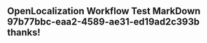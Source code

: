 <properties
ms.topic="hero-topic1"
ms.test1="hero-topic"
ms.test2="test"/>

## OpenLocalization Workflow Test MarkDown 97b77bbc-eaa2-4589-ae31-ed19ad2c393b thanks!
